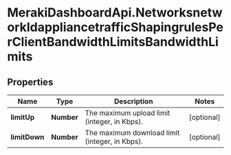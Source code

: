 # MerakiDashboardApi.NetworksnetworkIdappliancetrafficShapingrulesPerClientBandwidthLimitsBandwidthLimits

## Properties
Name | Type | Description | Notes
------------ | ------------- | ------------- | -------------
**limitUp** | **Number** | The maximum upload limit (integer, in Kbps). | [optional] 
**limitDown** | **Number** | The maximum download limit (integer, in Kbps). | [optional] 


